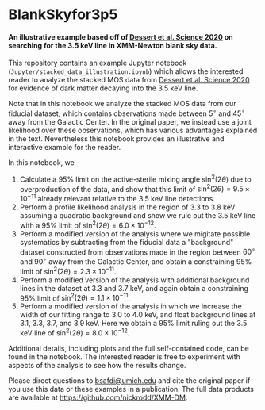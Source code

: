 # BlankSkyfor3p5

#### An illustrative example based off of [Dessert et al. Science 2020](https://science.sciencemag.org/content/367/6485/1465) on searching for the $3.5$ keV line in XMM-Newton blank sky data.

This repository contains an example Jupyter notebook (`Jupyter/stacked_data_illustration.ipynb`) which allows the interested reader to analyze the stacked MOS data from [Dessert et al. Science 2020](https://science.sciencemag.org/content/367/6485/1465) for evidence of dark matter decaying into the $3.5$ keV line. 

Note that in this notebook we analyze the stacked MOS data from our fiducial dataset, which contains observations made between $5^\circ$ and $45^\circ$ away from the Galactic Center. In the original paper, we instead use a joint likelihood over these observations, which has various advantages explained in the text. Nevertheless this notebook provides an illustrative and interactive example for the reader.

In this notebook, we 
1. Calculate a $95\%$ limit on the active-sterile mixing angle $\sin^2(2\theta)$ due to overproduction of the data, and show that this limit of $\sin^2(2\theta) = 9.5 \times 10^{-11}$ already relevant relative to the $3.5$ keV line detections.
2. Perform a profile likelihood analysis in the region of $3.3$ to $3.8$ keV assuming a quadratic background and show we rule out the $3.5$ keV line with a $95\%$ limit of $\sin^2(2\theta) = 6.0 \times 10^{-12}$.
3. Perform a modified version of the analysis where we migitate possible systematics by subtracting from the fiducial data a "background" dataset constructed from observations made in the region between $60^\circ$ and $90^\circ$ away from the Galactic Center, and obtain a constraining $95\%$ limit of $\sin^2(2\theta) = 2.3 \times 10^{-11}$.
4. Perform a modified version of the analysis with additional background lines in the dataset at $3.3$ and $3.7$ keV, and again obtain a constraining $95\%$ limit of $\sin^2(2\theta) = 1.1 \times 10^{-11}$. 
5. Perform a modified version of the analysis in which we increase the width of our fitting range to $3.0$ to $4.0$ keV, and float background lines at $3.1$, $3.3$, $3.7$, and $3.9$ keV. Here we obtain a $95\%$ limit ruling out the $3.5$ keV line of $\sin^2(2\theta) = 8.0 \times 10^{-12}$.

Additional details, including plots and the full self-contained code, can be found in the notebook. The interested reader is free to experiment with aspects of the analysis to see how the results change. 

Please direct questions to bsafdi@umich.edu and cite the original paper if you use this data or these examples in a publication. The full data products are available at https://github.com/nickrodd/XMM-DM.